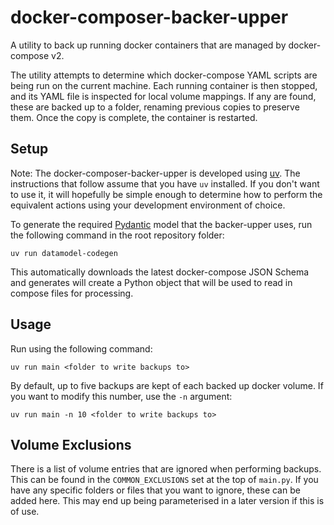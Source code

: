 # docker-composer-backer-upper

A utility to back up running docker containers that are managed by docker-compose v2.

The utility attempts to determine which docker-compose YAML scripts are being run on the current machine. Each running container is then stopped, and its YAML file is inspected for local volume mappings. If any are found, these are backed up to a folder, renaming previous copies to preserve them. Once the copy is complete, the container is restarted.

## Setup

Note: The docker-composer-backer-upper is developed using [uv](<https://docs.astral.sh/uv/>). The instructions that follow assume that you have ```uv``` installed. If you don't want to use it, it will hopefully be simple enough to determine how to perform the equivalent actions using your development environment of choice.

To generate the required [Pydantic](<https://docs.pydantic.dev/latest/>) model that the backer-upper uses, run the following command in the root repository folder:

```
uv run datamodel-codegen
```

This automatically downloads the latest docker-compose JSON Schema and generates  will create a Python object that will be used to read in compose files for processing.

## Usage

Run using the following command:

```
uv run main <folder to write backups to>
```

By default, up to five backups are kept of each backed up docker volume. If you want to modify this number, use the ```-n``` argument:

```
uv run main -n 10 <folder to write backups to>
```

## Volume Exclusions

There is a list of volume entries that are ignored when performing backups. This can be found in the ```COMMON_EXCLUSIONS``` set at the top of ```main.py```. If you have any specific folders or files that you want to ignore, these can be added here. This may end up being parameterised in a later version if this is of use.